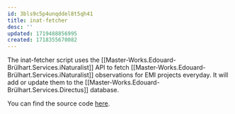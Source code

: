 ```yaml
---
id: 3bls9c5p4unqddel8t5qh41
title: inat-fetcher
desc: ''
updated: 1719488856995
created: 1718355670082
---
```

The inat-fetcher script uses the [[Master-Works.Edouard-Brülhart.Services.iNaturalist]] API to fetch [[Master-Works.Edouard-Brülhart.Services.iNaturalist]] observations for EMI projects everyday. It will add or update them to the [[Master-Works.Edouard-Brülhart.Services.Directus]] database.

You can find the source code [here](https://github.com/digital-botanical-gardens-initiative/inat-fetcher).


